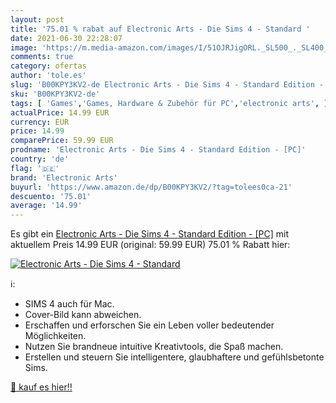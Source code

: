 ```yaml
---
layout: post
title: '75.01 % rabat auf Electronic Arts - Die Sims 4 - Standard '
date: 2021-06-30 22:28:07
image: 'https://m.media-amazon.com/images/I/51OJRJigORL._SL500_._SL400_.jpg'
comments: true
category: ofertas
author: 'tole.es'
slug: 'B00KPY3KV2-de Electronic Arts - Die Sims 4 - Standard Edition - [PC]'
sku: 'B00KPY3KV2-de'
tags: [ 'Games','Games, Hardware & Zubehör für PC','electronic arts', ]
actualPrice: 14.99 EUR
currency: EUR
price: 14.99
comparePrice: 59.99 EUR
prodname: 'Electronic Arts - Die Sims 4 - Standard Edition - [PC]'
country: 'de'
flag: '🇩🇪'
brand: 'Electronic Arts'
buyurl: 'https://www.amazon.de/dp/B00KPY3KV2/?tag=tolees0ca-21'
descuento: '75.01'
average: '14.99'
---
```


Es gibt ein [Electronic Arts - Die Sims 4 - Standard Edition - [PC]](https://www.amazon.de/dp/B00KPY3KV2/?tag=tolees0ca-21) mit aktuellem Preis 14.99 EUR (original: 59.99 EUR) 75.01 % Rabatt hier:

[![Electronic Arts - Die Sims 4 - Standard ](https://m.media-amazon.com/images/I/51OJRJigORL._SL500_._SL400_.jpg)](https://www.amazon.de/dp/B00KPY3KV2/?tag=tolees0ca-21)

ℹ️:

- SIMS 4 auch für Mac.
- Cover-Bild kann abweichen.
- Erschaffen und erforschen Sie ein Leben voller bedeutender Möglichkeiten.
- Nutzen Sie brandneue intuitive Kreativtools, die Spaß machen.
- Erstellen und steuern Sie intelligentere, glaubhaftere und gefühlsbetonte Sims.

[🛒 kauf es hier!!](https://www.amazon.de/dp/B00KPY3KV2/?tag=tolees0ca-21)
